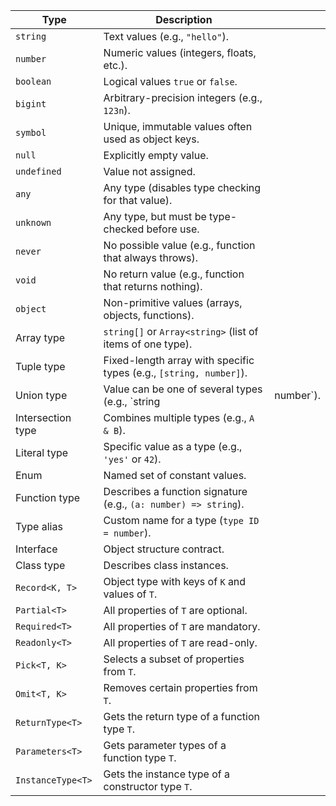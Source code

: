 
| Type              | Description                                                        |            |
| ----------------- | ------------------------------------------------------------------ | ---------- |
| `string`          | Text values (e.g., `"hello"`).                                     |            |
| `number`          | Numeric values (integers, floats, etc.).                           |            |
| `boolean`         | Logical values `true` or `false`.                                  |            |
| `bigint`          | Arbitrary-precision integers (e.g., `123n`).                       |            |
| `symbol`          | Unique, immutable values often used as object keys.                |            |
| `null`            | Explicitly empty value.                                            |            |
| `undefined`       | Value not assigned.                                                |            |
| `any`             | Any type (disables type checking for that value).                  |            |
| `unknown`         | Any type, but must be type-checked before use.                     |            |
| `never`           | No possible value (e.g., function that always throws).             |            |
| `void`            | No return value (e.g., function that returns nothing).             |            |
| `object`          | Non-primitive values (arrays, objects, functions).                 |            |
| Array type        | `string[]` or `Array<string>` (list of items of one type).         |            |
| Tuple type        | Fixed-length array with specific types (e.g., `[string, number]`). |            |
| Union type        | Value can be one of several types (e.g., \`string                  | number\`). |
| Intersection type | Combines multiple types (e.g., `A & B`).                           |            |
| Literal type      | Specific value as a type (e.g., `'yes'` or `42`).                  |            |
| Enum              | Named set of constant values.                                      |            |
| Function type     | Describes a function signature (e.g., `(a: number) => string`).    |            |
| Type alias        | Custom name for a type (`type ID = number`).                       |            |
| Interface         | Object structure contract.                                         |            |
| Class type        | Describes class instances.                                         |            |
| `Record<K, T>`    | Object type with keys of `K` and values of `T`.                    |            |
| `Partial<T>`      | All properties of `T` are optional.                                |            |
| `Required<T>`     | All properties of `T` are mandatory.                               |            |
| `Readonly<T>`     | All properties of `T` are read-only.                               |            |
| `Pick<T, K>`      | Selects a subset of properties from `T`.                           |            |
| `Omit<T, K>`      | Removes certain properties from `T`.                               |            |
| `ReturnType<T>`   | Gets the return type of a function type `T`.                       |            |
| `Parameters<T>`   | Gets parameter types of a function type `T`.                       |            |
| `InstanceType<T>` | Gets the instance type of a constructor type `T`.                  |            |
